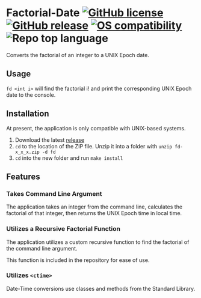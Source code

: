 # Factorial-Date [![GitHub license](https://img.shields.io/badge/license-MIT-lightgrey.svg)](https://raw.githubusercontent.com/colbertz2/factorial-date/colbertz2-readme/LICENSE) [![GitHub release](https://img.shields.io/github/release/colbertz2/factorial-date.svg)](https://github.com/colbertz2/factorial-date/releases) [![OS compatibility](https://img.shields.io/badge/compatibility-unix-lightgrey.svg)](https://en.wikipedia.org/wiki/List_of_Unix_systems) ![Repo top language](https://img.shields.io/github/languages/top/colbertz2/factorial-date.svg)
Converts the factorial of an integer to a UNIX Epoch date.

## Usage
`fd <int i>` will find the factorial i! and print the corresponding UNIX Epoch date to the console.

## Installation
At present, the application is only compatible with UNIX-based systems.

1) Download the latest [release](https://github.com/colbertz2/factorial-date/releases/latest)
2) `cd` to the location of the ZIP file. Unzip it into a folder with `unzip fd-x_x_x.zip -d fd`
3) `cd` into the new folder and run `make install`

## Features
### Takes Command Line Argument
The application takes an integer from the command line, calculates the factorial of that integer, then returns the UNIX Epoch time in local time.

### Utilizes a Recursive Factorial Function
The application utilizes a custom recursive function to find the factorial of the command line argument.

This function is included in the repository for ease of use.

### Utilizes `<ctime>`
Date-Time conversions use classes and methods from the Standard Library.
